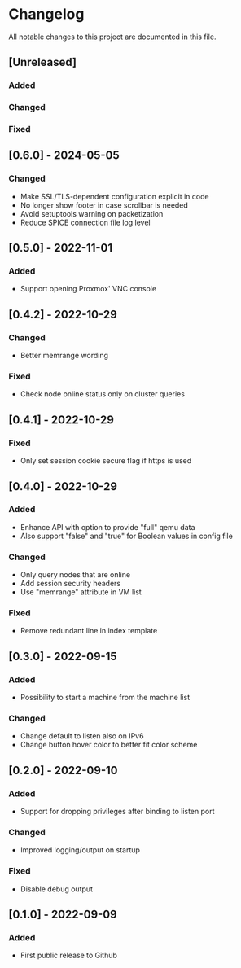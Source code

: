 # Changelog

All notable changes to this project are documented in this file.


## [Unreleased]

### Added

### Changed

### Fixed


## [0.6.0] - 2024-05-05

### Changed

- Make SSL/TLS-dependent configuration explicit in code
- No longer show footer in case scrollbar is needed
- Avoid setuptools warning on packetization
- Reduce SPICE connection file log level


## [0.5.0] - 2022-11-01

### Added

- Support opening Proxmox' VNC console


## [0.4.2] - 2022-10-29

### Changed

- Better memrange wording

### Fixed

- Check node online status only on cluster queries


## [0.4.1] - 2022-10-29

### Fixed

- Only set session cookie secure flag if https is used


## [0.4.0] - 2022-10-29

### Added

- Enhance API with option to provide "full" qemu data
- Also support "false" and "true" for Boolean values in config file

### Changed

- Only query nodes that are online
- Add session security headers
- Use "memrange" attribute in VM list

### Fixed

- Remove redundant line in index template


## [0.3.0] - 2022-09-15

### Added

- Possibility to start a machine from the machine list

### Changed

- Change default to listen also on IPv6
- Change button hover color to better fit color scheme


## [0.2.0] - 2022-09-10

### Added

- Support for dropping privileges after binding to listen port

### Changed

- Improved logging/output on startup

### Fixed

- Disable debug output


## [0.1.0] - 2022-09-09

### Added

- First public release to Github

